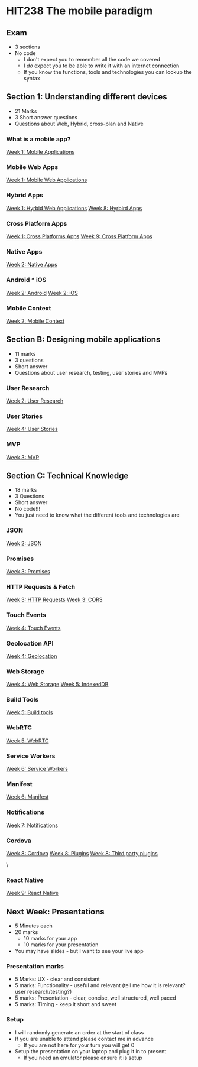 <!-- .slide: data-background-image="../images/bg-smartphone.jpg" -->
# HIT238 The mobile paradigm



<!-- .slide: data-background-image="../images/bg-smartphone.jpg" -->
## Exam
* 3 sections
* No code
	* I don't expect you to remember all the code we covered
	* I *do* expect you to be able to write it with an internet connection
	* If you know the functions, tools and technologies you can lookup the syntax



<!-- .slide: data-background-image="../images/bg-smartphone.jpg" -->
## Section 1: Understanding different devices
* 21 Marks
* 3 Short answer questions
* Questions about Web, Hybrid, cross-plan and Native


<!-- .slide: data-background-image="../images/bg-smartphone.jpg" -->
### What is a mobile app?
[Week 1: Mobile Applications](https://cdu-hit238.github.io/slides/week1/#/3)


<!-- .slide: data-background-image="../images/bg-smartphone.jpg" -->
### Mobile Web Apps
[Week 1: Mobile Web Applications](https://cdu-hit238.github.io/slides/week1/#/4)


<!-- .slide: data-background-image="../images/bg-smartphone.jpg" -->
### Hybrid Apps
[Week 1: Hyrbid Web Applications](https://cdu-hit238.github.io/slides/week1/#/5)
[Week 8: Hyrbird Apps](https://cdu-hit238.github.io/slides/week8/#/1)


<!-- .slide: data-background-image="../images/bg-smartphone.jpg" -->
### Cross Platform Apps
[Week 1: Cross Platforms Apps](https://cdu-hit238.github.io/slides/week1/#/6)
[Week 9: Cross Platform Apps](https://cdu-hit238.github.io/slides/week9/#/1)


<!-- .slide: data-background-image="../images/bg-smartphone.jpg" -->
### Native Apps
[Week 2: Native Apps](https://cdu-hit238.github.io/slides/week2/#/3/1)


<!-- .slide: data-background-image="../images/bg-smartphone.jpg" -->
### Android * iOS
[Week 2: Android](https://cdu-hit238.github.io/slides/week2/#/4)
[Week 2: iOS](https://cdu-hit238.github.io/slides/week2/#/4/2)


<!-- .slide: data-background-image="../images/bg-smartphone.jpg" -->
### Mobile Context
[Week 2: Mobile Context](https://cdu-hit238.github.io/slides/week2/#/5)



<!-- .slide: data-background-image="../images/bg-smartphone.jpg" -->
## Section B: Designing mobile applications
* 11 marks
* 3 questions
* Short answer
* Questions about user research, testing, user stories and MVPs


<!-- .slide: data-background-image="../images/bg-smartphone.jpg" -->
### User Research
[Week 2: User Research](https://cdu-hit238.github.io/slides/week2/#/6)


<!-- .slide: data-background-image="../images/bg-smartphone.jpg" -->
### User Stories
[Week 4: User Stories](https://cdu-hit238.github.io/slides/week4/#/2)


<!-- .slide: data-background-image="../images/bg-smartphone.jpg" -->
### MVP
[Week 3: MVP](https://cdu-hit238.github.io/slides/week3/#/5)



<!-- .slide: data-background-image="../images/bg-smartphone.jpg" -->
## Section C: Technical Knowledge
* 18 marks
* 3 Questions
* Short answer
* No code!!!
* You just need to know what the different tools and technologies are


<!-- .slide: data-background-image="../images/bg-smartphone.jpg" -->
### JSON
[Week 2: JSON](https://cdu-hit238.github.io/slides/week2/#/9)


<!-- .slide: data-background-image="../images/bg-smartphone.jpg" -->
### Promises
[Week 3: Promises](https://cdu-hit238.github.io/slides/week3/#/1)


<!-- .slide: data-background-image="../images/bg-smartphone.jpg" -->
### HTTP Requests & Fetch
[Week 3: HTTP Requests](https://cdu-hit238.github.io/slides/week3/#/2)
[Week 3: CORS](https://cdu-hit238.github.io/slides/week3/#/3)


<!-- .slide: data-background-image="../images/bg-smartphone.jpg" -->
### Touch Events
[Week 4: Touch Events](https://cdu-hit238.github.io/slides/week5/#/1)


<!-- .slide: data-background-image="../images/bg-smartphone.jpg" -->
### Geolocation API
[Week 4: Geolocation](https://cdu-hit238.github.io/slides/week4/#/4)


<!-- .slide: data-background-image="../images/bg-smartphone.jpg" -->
### Web Storage
[Week 4: Web Storage](https://cdu-hit238.github.io/slides/week4/#/5)
[Week 5: IndexedDB](https://cdu-hit238.github.io/slides/week5/#/5)


<!-- .slide: data-background-image="../images/bg-smartphone.jpg" -->
### Build Tools
[Week 5: Build tools](https://cdu-hit238.github.io/slides/week5/#/2)


<!-- .slide: data-background-image="../images/bg-smartphone.jpg" -->
### WebRTC
[Week 5: WebRTC](https://cdu-hit238.github.io/slides/week5/#/3)


<!-- .slide: data-background-image="../images/bg-smartphone.jpg" -->
### Service Workers
[Week 6: Service Workers](https://cdu-hit238.github.io/slides/week6/#/3)


<!-- .slide: data-background-image="../images/bg-smartphone.jpg" -->
### Manifest
[Week 6: Manifest](https://cdu-hit238.github.io/slides/week6/#/4)


<!-- .slide: data-background-image="../images/bg-smartphone.jpg" -->
### Notifications
[Week 7: Notifications](https://cdu-hit238.github.io/slides/week7/#/1)


<!-- .slide: data-background-image="../images/bg-smartphone.jpg" -->
### Cordova
[Week 8: Cordova](https://cdu-hit238.github.io/slides/week8/#/2)
[Week 8: Plugins](https://cdu-hit238.github.io/slides/week8/#/5/5)
[Week 8: Third party plugins](https://cdu-hit238.github.io/slides/week8/#/6)


<!-- .slide: data-background-image="../images/bg-smartphone.jpg" -->\
### React Native
[Week 9: React Native](https://cdu-hit238.github.io/slides/week9/#/2)



<!-- .slide: data-background-image="../images/bg-smartphone.jpg" -->
## Next Week: Presentations
* 5 Minutes each
* 20 marks
	* 10 marks for your app
	* 10 marks for your presentation
* You may have slides - but I want to see your live app


<!-- .slide: data-background-image="../images/bg-smartphone.jpg" -->
### Presentation marks
* 5 Marks: UX - clear and consistant
* 5 marks: Functionality - useful and relevant (tell me how it is relevant? user research/testing?)
* 5 marks: Presentation - clear, concise, well structured, well paced
* 5 marks: Timing - keep it short and sweet


<!-- .slide: data-background-image="../images/bg-smartphone.jpg" -->
### Setup
* I will randomly generate an order at the start of class
* If you are unable to attend please contact me in advance
	* If you are not here for your turn you will get 0
* Setup the presentation on your laptop and plug it in to present
	* If you need an emulator please ensure it is setup

